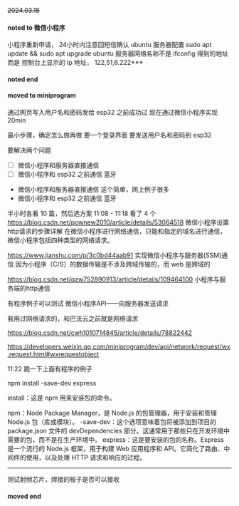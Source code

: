 ~~2024.03.18~~



#### noted to 微信小程序
小程序重新申请， 24小时内注意回短信确认
ubuntu 服务器配置
sudo apt update && sudo apt upgrade
ubuntu 服务器网络名称不是 ifconfig 得到的地址
而是 控制台上显示的 ip 地址， 122,51,6.222***
#### noted end

#### moved to miniprogram
通过网页写入用户名和密码发给 esp32 之前成功过
现在通过微信小程序实现
20min

最小步骤，确定怎么做再做
要一个登录界面
要发送用户名和密码到 esp32


要解决两个问题
- [ ] 微信小程序和服务器直接通信
- [ ] 微信小程序和 esp32 之前通信
蓝牙

- 微信小程序和服务器直接通信
这个简单，网上例子很多
- 微信小程序和 esp32 之前通信
蓝牙

半小时各看 10 篇，然后选方案
11:08 - 11:18 看了 4 个
https://blog.csdn.net/pownew2010/article/details/53064518
微信小程序设置http请求的步骤详解
在微信小程序进行网络通信，只能和指定的域名进行通信，微信小程序包括四种类型的网络请求。

https://www.jianshu.com/p/3c0bd44aab91
实现微信小程序与服务器(SSM)通信
因为小程序（C/S）的数据传输是不涉及跨域传输的，而 web 是跨域的


https://blog.csdn.net/qzw752890913/article/details/109464100
小程序与服务端的http通信

有程序例子可以测试
微信小程序API——向服务器发送请求

我用过网络请求的，和巴法云之前就是网络请求

https://blog.csdn.net/cwh1010714845/article/details/78822442

https://developers.weixin.qq.com/miniprogram/dev/api/network/request/wx.request.html#wxrequestobject

11:22   跑一下上面有程序的例子

npm install -save-dev express


install：这是 npm 用来安装包的命令。


npm：Node Package Manager，是 Node.js 的包管理器，用于安装和管理 Node.js 包（库或模块）。
-save-dev：这个选项意味着包将被添加到项目的 package.json 文件的 devDependencies 部分。这通常用于那些只在开发环境中需要的包，而不是在生产环境中。
express：这是要安装的包的名称。Express 是一个流行的 Node.js 框架，用于构建 Web 应用程序和 API。它简化了路由、中间件的使用，以及处理 HTTP 请求和响应的过程。

--------------------------
测试射频芯片，焊接的板子是否可以接收
#### moved end
















